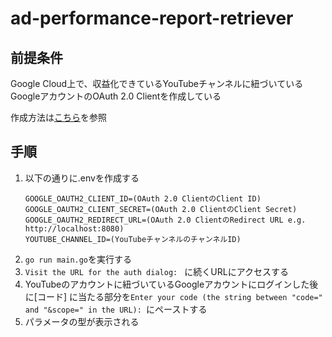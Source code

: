 # ad-performance-report-retriever

## 前提条件

Google Cloud上で、収益化できているYouTubeチャンネルに紐づいているGoogleアカウントのOAuth 2.0 Clientを作成している

作成方法は[こちら](https://developers.google.com/identity/protocols/oauth2/web-server?hl=ja)を参照

## 手順

1. 以下の通りに.envを作成する
   ```
   GOOGLE_OAUTH2_CLIENT_ID=(OAuth 2.0 ClientのClient ID)
   GOOGLE_OAUTH2_CLIENT_SECRET=(OAuth 2.0 ClientのClient Secret)
   GOOGLE_OAUTH2_REDIRECT_URL=(OAuth 2.0 ClientのRedirect URL e.g. http://localhost:8080)
   YOUTUBE_CHANNEL_ID=(YouTubeチャンネルのチャンネルID)
   ```
2. `go run main.go`を実行する
3. `Visit the URL for the auth dialog: ` に続くURLにアクセスする
4. YouTubeのアカウントに紐づいているGoogleアカウントにログインした後に\[コード\] に当たる部分を`Enter your code (the string between "code=" and "&scope=" in the URL): `にペーストする
5. パラメータの型が表示される
